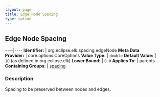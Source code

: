 ```yaml
---
layout: page
title: Edge Node Spacing
type: option
---
```

## Edge Node Spacing

----|----
**Identifier:** | org.eclipse.elk.spacing.edgeNode
**Meta Data Provider:** | core.options.CoreOptions
**Value Type:** | `double`
**Default Value:** | `10` (as defined in org.eclipse.elk)
**Lower Bound:** | `0.0`
**Applies To:** | parents
**Containing Groups:** | [spacing](org-eclipse-elk-spacing)

### Description

Spacing to be preserved between nodes and edges.
